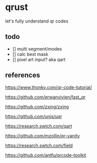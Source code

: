 # qrust

let's fully understand qr codes

## todo

- [] multi segment/modes
- [] calc best mask
- [] pixel art input? aka qart

## references

https://www.thonky.com/qr-code-tutorial/

https://github.com/erwanvivien/fast_qr

https://github.com/zxing/zxing

https://github.com/unjs/uqr

https://research.swtch.com/qart

https://github.com/mzollin/qr-vanity

https://research.swtch.com/field

https://github.com/antfu/qrcode-toolkit
